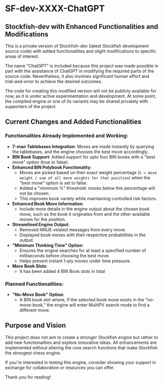 # SF-dev-XXXX-ChatGPT

## Stockfish-dev with Enhanced Functionalities and Modifications

This is a private version of Stockfish-dev (latest Stockfish development source code) with added functionalities and slight modifications to specific areas of interest. 

The name "ChatGPT" is included because this project was made possible in part with the assistance of ChatGPT in modifying the required parts of the source code. Nevertheless, it also involves significant human effort and trial-and-error to achieve the desired outcomes.

The code for creating this modified version will not be publicly available for now, as it is under active experimentation and development. At some point, the compiled engine or one of its variants may be shared privately with supporters of the project.

## Current Changes and Added Functionalities

### Functionalities Already Implemented and Working:
- **7-man Tablebases Integration**: Moves are made instantly by querying the tablebases, and the engine chooses the best move accordingly.
- **BIN Book Support**: Added support for upto four BIN books with a "best move" option (true or false).
- **Enhanced BIN Polybook Functionality**:
  - Moves are picked based on their exact weight percentage (`% = move weight / sum of all move weights for that position`) when the "best move" option is set to false.
  - Added a "minimum %" threshold: moves below this percentage will not be chosen.
  - This improves book variety while maintaining controlled risk factors.
- **Enhanced Book Move Information**:
  - Include more details in the engine output about the chosen book move, such as the book it originates from and the other available moves for the position.
- **Streamlined Engine Output**:
  - Removed NNUE-related messages from every move.
  - Displayed book moves with their respective probabilities in the output.
- **"Minimum Thinking Time" Option**:
  - Ensures the engine searches for at least a specified number of milliseconds before choosing the best move.
  - Helps prevent instant 1-ply moves under time pressure.
- **More Book Slots**:
  - It has been added 4 BIN Book slots in total

### Planned Functionalities:
- **"No-Move Book" Option**:
  - A BIN book slot where, if the selected book move exists in the "no-move-book," the engine will enter MultiPV search mode to find a different move.

## Purpose and Vision

This project does not aim to create a stronger Stockfish engine but rather to add new functionalities and explore innovative ideas. All enhancements are implemented without altering the core search functions that make Stockfish the strongest chess engine.

If you're interested in testing this engine, consider showing your support in exchange for collaboration or resources you can offer. 

Thank you for reading!

